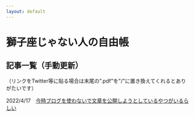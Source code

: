 ```yaml
---
layout: default
---
```


# 獅子座じゃない人の自由帳

## 記事一覧（手動更新）

<p>（リンクをTwitter等に貼る場合は末尾の".pdf"を"/"に置き換えてくれるとありがたいです）</p>
<p>2022/4/17　<a href="https://notleonian.github.io/blog/20220400.pdf">今時ブログを使わないで文章を公開しようとしているやつがいるらしい</a></p>
